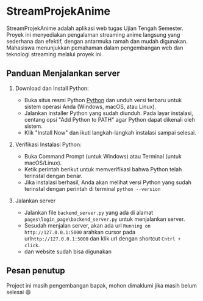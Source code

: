 # StreamProjekAnime

StreamProjekAnime adalah aplikasi web tugas Ujian Tengah Semester. Proyek ini menyediakan pengalaman streaming anime langsung yang sederhana dan efektif, dengan antarmuka ramah dan mudah digunakan. Mahasiswa menunjukkan pemahaman dalam pengembangan web dan teknologi streaming melalui proyek ini.

## Panduan Menjalankan server

1. Download dan Install Python:

   - Buka situs resmi Python [Python](https://https://www.python.org/) dan unduh versi terbaru untuk sistem operasi Anda (Windows, macOS, atau Linux).
   - Jalankan installer Python yang sudah diunduh. Pada layar instalasi, centang opsi "Add Python to PATH" agar Python dapat dikenali oleh sistem.
   - Klik "Install Now" dan ikuti langkah-langkah instalasi sampai selesai.
2. Verifikasi Instalasi Python:

   - Buka Command Prompt (untuk Windows) atau Terminal (untuk macOS/Linux).
   - Ketik perintah berikut untuk memverifikasi bahwa Python telah terinstal dengan benar.
   - Jika instalasi berhasil, Anda akan melihat versi Python yang sudah terinstal dengan perintah di terminal `python --version`
3. Jalankan server

   - Jalankan file `backend_server.py`  yang ada di alamat `pages\login_page\backend_server.py` untuk menjalankan server.
   - Sesudah menjalan server, akan ada url `Running on http://127.0.0.1:5000` arahkan cursor pada url`http://127.0.0.1:5000` dan klik url dengan shortcut `Cntrl + click`.
   - dan website sudah bisa digunakan

## Pesan penutup

Project ini masih pengembangan bapak, mohon dimaklumi jika masih belum selesai 😄
